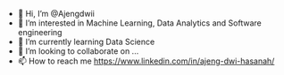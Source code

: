 - 👋 Hi, I’m @Ajengdwii
- 👀 I’m interested in Machine Learning, Data Analytics and Software engineering 
- 🌱 I’m currently learning Data Science
- 💞️ I’m looking to collaborate on ...
- 📫 How to reach me https://www.linkedin.com/in/ajeng-dwi-hasanah/

<!---
Ajengdwii/Ajengdwii is a ✨ special ✨ repository because its `README.md` (this file) appears on your GitHub profile.
You can click the Preview link to take a look at your changes.
--->
